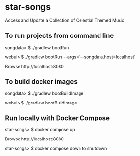 # star-songs
Access and Update a Collection of Celestial Themed Music

## To run projects from command line

songdata> \$ ./gradlew bootRun

webui> \$ ./gradlew bootRun  --args='--songdata.host=localhost'

Browse http://localhost:8080


## To build docker images

songdata> \$ ./gradlew bootBuildImage

webui> \$ ./gradlew bootBuildImage


## Run locally with Docker Compose

star-songs> \$ docker compose up

Browse http://localhost:8080

star-songs> \$ docker compose down to shutdown
